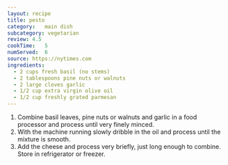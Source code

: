 ```yaml
---
layout: recipe
title: pesto
category:	main dish					
subcategory: vegetarian
review:	4.5
cookTime:	5
numServed:	6
source:	https://nytimes.com
ingredients:
  - 2 cups fresh basil (no stems)
  - 2 tablespoons pine nuts or walnuts
  - 2 large cloves garlic
  - 1/2 cup extra virgin olive oil
  - 1/2 cup freshly grated parmesan
---
```


1. Combine basil leaves, pine nuts or walnuts and garlic in a food processor and process until very finely minced.
2. With the machine running slowly dribble in the oil and process until the mixture is smooth.
3. Add the cheese and process very briefly, just long enough to combine. Store in refrigerator or freezer.

